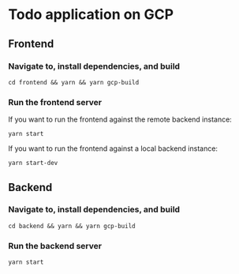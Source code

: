 # Todo application on GCP
## Frontend

### Navigate to, install dependencies, and build
```
cd frontend && yarn && yarn gcp-build
```

### Run the frontend server

If you want to run the frontend against the remote backend instance:
```
yarn start
```

If you want to run the frontend against a local backend instance:
```
yarn start-dev
```

## Backend

### Navigate to, install dependencies, and build
```
cd backend && yarn && yarn gcp-build
```

### Run the backend server
```
yarn start
```
